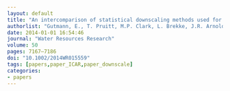 ```yaml
---
layout: default
title: "An intercomparison of statistical downscaling methods used for water resource assessments in the United States"
authorlist: "Gutmann, E., T. Pruitt, M.P. Clark, L. Brekke, J.R. Arnold, D.A. Raff, and R.M. Rasmussen"
date: 2014-01-01 16:54:46
journal: "Water Resources Research"
volume: 50
pages: 7167–7186
doi: "10.1002/2014WR015559"
tags: [papers,paper_ICAR,paper_downscale]
categories:
- papers
---
```


